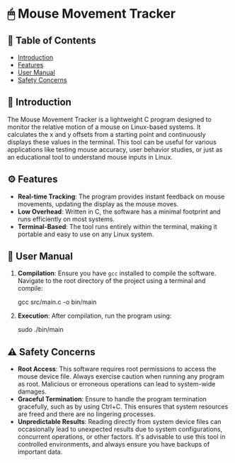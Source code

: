 # 🖱 Mouse Movement Tracker

## 📑 Table of Contents
- [Introduction](#-introduction)
- [Features](#-features)
- [User Manual](#-user-manual)
- [Safety Concerns](#-safety-concerns)

## 🎯 Introduction
The Mouse Movement Tracker is a lightweight C program designed to monitor the relative motion of a mouse on Linux-based systems. It calculates the x and y offsets from a starting point and continuously displays these values in the terminal. This tool can be useful for various applications like testing mouse accuracy, user behavior studies, or just as an educational tool to understand mouse inputs in Linux.

## ⚙️ Features
- **Real-time Tracking**: The program provides instant feedback on mouse movements, updating the display as the mouse moves.
- **Low Overhead**: Written in C, the software has a minimal footprint and runs efficiently on most systems.
- **Terminal-Based**: The tool runs entirely within the terminal, making it portable and easy to use on any Linux system.

## 📘 User Manual
1. **Compilation**:
   Ensure you have `gcc` installed to compile the software.
   Navigate to the root directory of the project using a terminal and compile:
   
   gcc src/main.c -o bin/main

2. **Execution**:
    After compilation, run the program using:

    sudo ./bin/main

## ⚠️ Safety Concerns
- **Root Access**: This software requires root permissions to access the mouse device file. Always exercise caution when running any program as root. Malicious or erroneous operations can lead to system-wide damages.
- **Graceful Termination**: Ensure to handle the program termination gracefully, such as by using Ctrl+C. This ensures that system resources are freed and there are no lingering processes.
- **Unpredictable Results**: Reading directly from system device files can occasionally lead to unexpected results due to system configurations, concurrent operations, or other factors. It's advisable to use this tool in controlled environments, and always ensure you have backups of important data.

